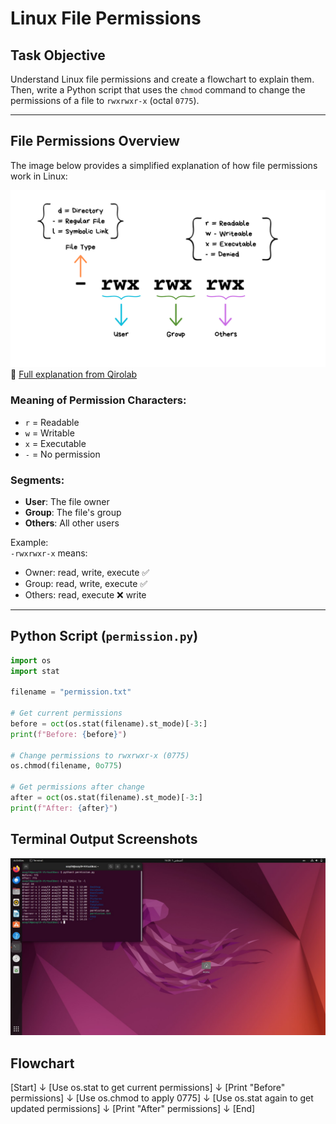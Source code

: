 # Linux File Permissions 

##  Task Objective  
Understand Linux file permissions and create a flowchart to explain them. Then, write a Python script that uses the `chmod` command to change the permissions of a file to `rwxrwxr-x` (octal `0775`).

---

##  File Permissions Overview  

The image below provides a simplified explanation of how file permissions work in Linux:

![File Permissions Diagram](yxNrpKJ.png)  
🔗 [Full explanation from Qirolab](https://qirolab.com/posts/understanding-linux-file-permissions-and-ownership)

### Meaning of Permission Characters:
- `r` = Readable  
- `w` = Writable  
- `x` = Executable  
- `-` = No permission  

### Segments:
- **User**: The file owner  
- **Group**: The file's group  
- **Others**: All other users  

Example:  
`-rwxrwxr-x` means:
- Owner: read, write, execute ✅  
- Group: read, write, execute ✅  
- Others: read, execute ❌ write

---

##  Python Script (`permission.py`)

```python
import os
import stat

filename = "permission.txt"

# Get current permissions
before = oct(os.stat(filename).st_mode)[-3:]
print(f"Before: {before}")

# Change permissions to rwxrwxr-x (0775)
os.chmod(filename, 0o775)

# Get permissions after change
after = oct(os.stat(filename).st_mode)[-3:]
print(f"After: {after}") 
```

## Terminal Output Screenshots

![Screen](Screen.jpg)

## Flowchart
[Start]
   ↓
[Use os.stat to get current permissions]
   ↓
[Print "Before" permissions]
   ↓
[Use os.chmod to apply 0775]
   ↓
[Use os.stat again to get updated permissions]
   ↓
[Print "After" permissions]
   ↓
[End]

